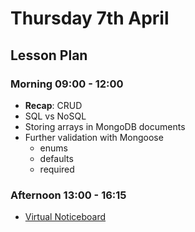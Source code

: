 # Thursday 7th April

## Lesson Plan

### Morning 09:00 - 12:00

+ **Recap**: CRUD
+ SQL vs NoSQL
+ Storing arrays in MongoDB documents
+ Further validation with Mongoose
  + enums
  + defaults
  + required

### Afternoon 13:00 - 16:15

+ [Virtual Noticeboard](https://github.com/FrancoSpeziali/db-virtual-noticeboard)
